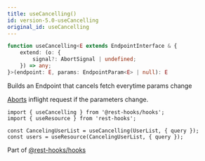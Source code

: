 ```yaml
---
title: useCancelling()
id: version-5.0-useCancelling
original_id: useCancelling
---
```


```typescript
function useCancelling<E extends EndpointInterface & {
    extend: (o: {
        signal?: AbortSignal | undefined;
    }) => any;
}>(endpoint: E, params: EndpointParam<E> | null): E
```

Builds an Endpoint that cancels fetch everytime params change

[Aborts](https://developer.mozilla.org/en-US/docs/Web/API/AbortController) inflight request if the parameters change.

```tsx
import { useCancelling } from '@rest-hooks/hooks';
import { useResource } from 'rest-hooks';

const CancelingUserList = useCancelling(UserList, { query });
const users = useResource(CancelingUserList, { query });
```

Part of [@rest-hooks/hooks](https://www.npmjs.com/package/@rest-hooks/hooks)
